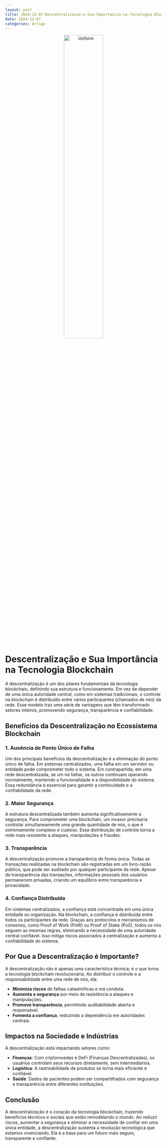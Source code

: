```yaml
---
layout: post
title: 2024-12-07-Descentralizacao-e-Sua-Importancia-na-Tecnologia-Blockchain
date: 2024-12-07
categories: Artigo
---
```


<p align="center">
<img src="{{ site.baseurl }}/images/2024-12-07-Descentralizacao-e-Sua-Importancia-na-Tecnologia-Blockchain.webp" 
height="50%" width="50%" alt="Unform" />
</p>  

# Descentralização e Sua Importância na Tecnologia Blockchain

A descentralização é um dos pilares fundamentais da tecnologia blockchain, definindo sua estrutura e funcionamento. Em vez de depender de uma única autoridade central, como em sistemas tradicionais, o controle na blockchain é distribuído entre vários participantes (chamados de nós) da rede. Esse modelo traz uma série de vantagens que têm transformado setores inteiros, promovendo segurança, transparência e confiabilidade.

## Benefícios da Descentralização no Ecossistema Blockchain

### 1. **Ausência de Ponto Único de Falha**

Um dos principais benefícios da descentralização é a eliminação do ponto único de falha. Em sistemas centralizados, uma falha em um servidor ou entidade pode comprometer todo o sistema. Em contrapartida, em uma rede descentralizada, se um nó falhar, os outros continuam operando normalmente, mantendo a funcionalidade e a disponibilidade do sistema. Essa redundância é essencial para garantir a continuidade e a confiabilidade da rede.

### 2. **Maior Segurança**

A estrutura descentralizada também aumenta significativamente a segurança. Para comprometer uma blockchain, um invasor precisaria controlar simultaneamente uma grande quantidade de nós, o que é extremamente complexo e custoso. Essa distribuição de controle torna a rede mais resistente a ataques, manipulações e fraudes.

### 3. **Transparência**

A descentralização promove a transparência de forma única. Todas as transações realizadas na blockchain são registradas em um livro-razão público, que pode ser auditado por qualquer participante da rede. Apesar da transparência das transações, informações pessoais dos usuários permanecem privadas, criando um equilíbrio entre transparência e privacidade.

### 4. **Confiança Distribuída**

Em sistemas centralizados, a confiança está concentrada em uma única entidade ou organização. Na blockchain, a confiança é distribuída entre todos os participantes da rede. Graças aos protocolos e mecanismos de consenso, como Proof of Work (PoW) ou Proof of Stake (PoS), todos os nós seguem as mesmas regras, eliminando a necessidade de uma autoridade central confiável. Isso mitiga riscos associados à centralização e aumenta a confiabilidade do sistema.

## Por Que a Descentralização é Importante?

A descentralização não é apenas uma característica técnica; é o que torna a tecnologia blockchain revolucionária. Ao distribuir o controle e a responsabilidade entre uma rede de nós, ela:

- **Minimiza riscos** de falhas catastróficas e má conduta.
- **Aumenta a segurança** por meio da resistência a ataques e manipulações.
- **Promove transparência**, permitindo auditabilidade aberta e responsável.
- **Fomenta a confiança**, reduzindo a dependência em autoridades centrais.

## Impactos na Sociedade e Indústrias

A descentralização está impactando setores como:
- **Finanças**: Com criptomoedas e DeFi (Finanças Descentralizadas), os usuários controlam seus recursos diretamente, sem intermediários.
- **Logística**: A rastreabilidade de produtos se torna mais eficiente e confiável.
- **Saúde**: Dados de pacientes podem ser compartilhados com segurança e transparência entre diferentes instituições.

## Conclusão

A descentralização é o coração da tecnologia blockchain, trazendo benefícios técnicos e sociais que estão remodelando o mundo. Ao reduzir riscos, aumentar a segurança e eliminar a necessidade de confiar em uma única entidade, a descentralização sustenta a revolução tecnológica que estamos vivenciando. Ela é a base para um futuro mais seguro, transparente e confiante.

